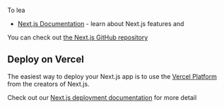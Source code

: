 
To lea
- [Next.js Documentation](https://nextjs.org/docs) - learn about Next.js features and
  
You can check out [the Next.js GitHub repository](https://g)
## Deploy on Vercel
The easiest way to deploy your Next.js app is to use the [Vercel Platform](https://vercel.com/new?utm_medium=default-template&filter=next.js&utm_source=create-next-app&utm_campaign=create-next-app-readme) from the creators of Next.js.

Check out our [Next.js deployment documentation](https://nextjs.org/docs/deployment) for more detail
